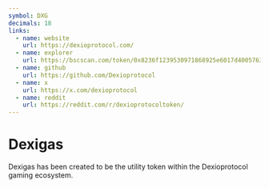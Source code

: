```yaml
---
symbol: DXG
decimals: 18
links:
  - name: website
    url: https://dexioprotocol.com/
  - name: explorer
    url: https://bscscan.com/token/0x8236f1239530971868925e6017d4005763E9087f
  - name: github
    url: https://github.com/Dexioprotocol
  - name: x
    url: https://x.com/dexioprotocol
  - name: reddit
    url: https://reddit.com/r/dexioprotocoltoken/
---
```


# Dexigas

Dexigas has been created to be the utility token within the Dexioprotocol gaming ecosystem.
